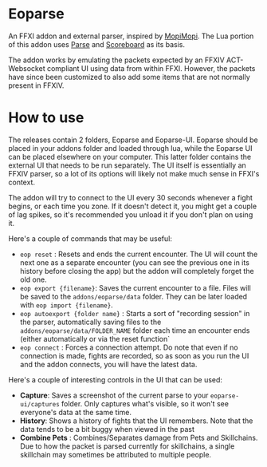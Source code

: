 # Eoparse

An FFXI addon and external parser, inspired by [MopiMopi](https://github.com/HAERUHAERU/mopimopi). The Lua portion of this addon uses [Parse](https://github.com/flippant/parse) and [Scoreboard](https://github.com/Windower/Lua/tree/live/addons/scoreboard) as its basis.

The addon works by emulating the packets expected by an FFXIV ACT-Websocket compliant UI using data from within FFXI. However, the packets have since been customized to also add some items that are not normally present in FFXIV.

# How to use

The releases contain 2 folders, Eoparse and Eoparse-UI. Eoparse should be placed in your addons folder and loaded through lua, while the Eoparse UI can be placed elsewhere on your computer. This latter folder contains the external UI that needs to be run separately. The UI itself is essentially an FFXIV parser, so a lot of its options will likely not make much sense in FFXI's context.

The addon will try to connect to the UI every 30 seconds whenever a fight begins, or each time you zone. If it doesn't detect it, you might get a couple of lag spikes, so it's recommended you unload it if you don't plan on using it.

Here's a couple of commands that may be useful:

- `eop reset` : Resets and ends the current encounter. The UI will count the next one as a separate encounter (you can see the previous one in its history before closing the app) but the addon will completely forget the old one.
- `eop export {filename}`: Saves the current encounter to a file. Files will be saved to the `addons/eoparse/data` folder. They can be later loaded with `eop import {filename}`.
- `eop autoexport {folder name}` : Starts a sort of "recording session" in the parser, automatically saving files to the `addons/eoparse/data/FOLDER_NAME` folder each time an encounter ends (either automatically or via the reset function`
- `eop connect` : Forces a connection attempt. Do note that even if no connection is made, fights are recorded, so as soon as you run the UI and the addon connects, you will have the latest data.

Here's a couple of interesting controls in the UI that can be used:

- **Capture**: Saves a screenshot of the current parse to your `eoparse-ui/captures` folder. Only captures what's visible, so it won't see everyone's data at the same time.
- **History**: Shows a history of fights that the UI remembers. Note that the data tends to be a bit buggy when viewed in the past
- **Combine Pets** : Combines/Separates damage from Pets and Skillchains. Due to how the packet is parsed currently for skillchains, a single skillchain may sometimes be attributed to multiple people.
